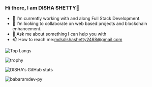 

### Hi there, I am DISHA SHETTY👋


- 🔭 I’m currently working with and along Full Stack Development.
- 👯 I’m looking to collaborate on web based projects and blockchain enhancement.
- 💬 Ask me about something I can help you with
- 📫 How to reach me:mdsdishashetty2468@gmail.com 

![Top Langs](https://github-readme-stats.vercel.app/api/top-langs/?username=dis25tty&layout=compact&langs_count=8&theme=onedark)

![trophy](https://github-profile-trophy.vercel.app/?username=dis25tty&no-bg=true&theme=monokai&rank=SECRET,SSS,SS,S,AA,A,B)

![DISHA's GitHub stats](https://github-readme-stats.vercel.app/api?username=dis25tty&count_private=true&include_all_commits=true&theme=dracula)

<img align="center" src="https://github-readme-streak-stats.herokuapp.com/?user=dis25tty&" alt="babaramdev-py" />


